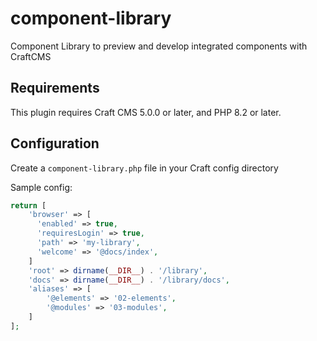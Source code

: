 # component-library

Component Library to preview and develop integrated components with CraftCMS

## Requirements

This plugin requires Craft CMS 5.0.0 or later, and PHP 8.2 or later.


## Configuration
Create a `component-library.php` file in your Craft config directory

Sample config:
```php
return [
    'browser' => [
      'enabled' => true,
      'requiresLogin' => true,
      'path' => 'my-library',
      'welcome' => '@docs/index',
    ]
    'root' => dirname(__DIR__) . '/library',
    'docs' => dirname(__DIR__) . '/library/docs',
    'aliases' => [
        '@elements' => '02-elements',
        '@modules' => '03-modules',
    ]
];
```
